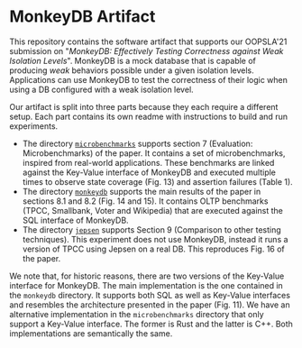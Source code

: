 # MonkeyDB Artifact

This repository contains the software artifact that supports our OOPSLA'21 submission on "_MonkeyDB: Effectively Testing Correctness against Weak
Isolation Levels_". MonkeyDB is a mock database that is capable of producing _weak_ behaviors possible under a given isolation levels. 
Applications can use MonkeyDB to test the correctness of their logic when using a DB configured with a weak isolation level.

Our artifact is split into three parts because they each require a different setup. Each part contains its own readme with instructions to build and run experiments.
- The directory [`microbenchmarks`](https://github.com/rnbguy/oopsla21artifact/blob/master/microbenchmarks/README.md) supports section 7 (Evaluation: Microbenchmarks) of the paper. It contains a set of microbenchmarks, inspired from real-world applications.
These benchmarks are linked against the Key-Value interface of MonkeyDB and executed multiple times to observe state coverage (Fig. 13) and assertion failures (Table 1).
- The directory [`monkeydb`](https://github.com/rnbguy/oopsla21artifact/blob/master/monkeydb/README.md) supports the main results of the paper in sections 8.1 and 8.2 (Fig. 14 and 15). It contains OLTP benchmarks (TPCC, Smallbank, Voter and Wikipedia) 
that are executed against the SQL interface of MonkeyDB. 
- The directory [`jepsen`](https://github.com/rnbguy/oopsla21artifact/blob/master/jepsen/README.md) supports Section 9 (Comparison to other testing techniques). This experiment does not use MonkeyDB, instead it runs a version of TPCC using Jepsen on a real DB. This reproduces Fig. 16 of the paper.

We note that, for historic reasons, there are two versions of the Key-Value interface for MonkeyDB. The main implementation is the one contained in the `monkeydb` directory. It supports both SQL as well as Key-Value interfaces and resembles the architecture presented in the paper (Fig. 11). We have an alternative implementation in the `microbenchmarks` directory that only support a Key-Value interface. The former is Rust and the latter is C++. Both implementations are semantically the same.
